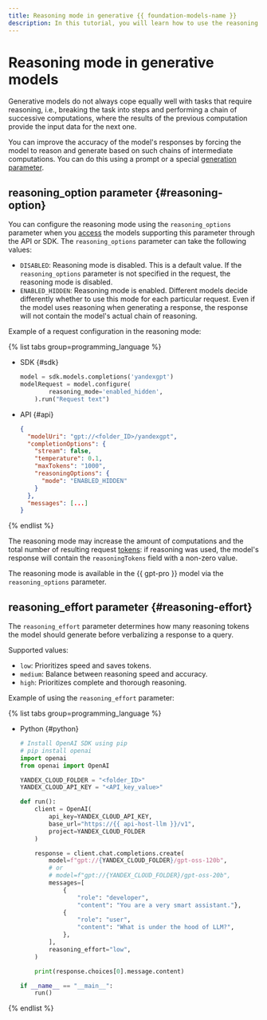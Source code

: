 ```yaml
---
title: Reasoning mode in generative {{ foundation-models-name }}
description: In this tutorial, you will learn how to use the reasoning mode to improve the accuracy of generative models in {{ foundation-models-full-name }}.
---
```


# Reasoning mode in generative models

Generative models do not always cope equally well with tasks that require reasoning, i.e., breaking the task into steps and performing a chain of successive computations, where the results of the previous computation provide the input data for the next one.

You can improve the accuracy of the model's responses by forcing the model to reason and generate based on such chains of intermediate computations. You can do this using a prompt or a special [generation parameter](../../text-generation/api-ref/TextGeneration/completion.md#yandex.cloud.ai.foundation_models.v1.ReasoningOptions).


## reasoning_option parameter {#reasoning-option}

You can configure the reasoning mode using the `reasoning_options` parameter when you [access](./models.md#addressing-models) the models supporting this parameter through the API or SDK. The `reasoning_options` parameter can take the following values:
* `DISABLED`: Reasoning mode is disabled. This is a default value. If the `reasoning_options` parameter is not specified in the request, the reasoning mode is disabled.
* `ENABLED_HIDDEN`: Reasoning mode is enabled. Different models decide differently whether to use this mode for each particular request. Even if the model uses reasoning when generating a response, the response will not contain the model's actual chain of reasoning.

Example of a request configuration in the reasoning mode:

{% list tabs group=programming_language %}

- SDK {#sdk}

  ```python
  model = sdk.models.completions('yandexgpt')
  modelRequest = model.configure(
          reasoning_mode='enabled_hidden',
      ).run("Request text")
  ```

- API {#api}

  ```json
  {
    "modelUri": "gpt://<folder_ID>/yandexgpt",
    "completionOptions": {
      "stream": false,
      "temperature": 0.1,
      "maxTokens": "1000",
      "reasoningOptions": {
        "mode": "ENABLED_HIDDEN"
      }
    },
    "messages": [...]
  }
  ```

{% endlist %}

The reasoning mode may increase the amount of computations and the total number of resulting request [tokens](./tokens.md): if reasoning was used, the model's response will contain the `reasoningTokens` field with a non-zero value.

The reasoning mode is available in the {{ gpt-pro }} model via the `reasoning_options` parameter.


## reasoning_effort parameter {#reasoning-effort}

The `reasoning_effort` parameter determines how many reasoning tokens the model should generate before verbalizing a response to a query.

Supported values:

* `low`: Prioritizes speed and saves tokens.
* `medium`: Balance between reasoning speed and accuracy.
* `high`: Prioritizes complete and thorough reasoning.

Example of using the `reasoning_effort` parameter:

{% list tabs group=programming_language %}

- Python {#python}

  ```python
  # Install OpenAI SDK using pip
  # pip install openai 
  import openai
  from openai import OpenAI

  YANDEX_CLOUD_FOLDER = "<folder_ID>"
  YANDEX_CLOUD_API_KEY = "<API_key_value>"

  def run():
      client = OpenAI(
          api_key=YANDEX_CLOUD_API_KEY,
          base_url="https://{{ api-host-llm }}/v1",
          project=YANDEX_CLOUD_FOLDER
      )

      response = client.chat.completions.create(
          model=f"gpt://{YANDEX_CLOUD_FOLDER}/gpt-oss-120b",
          # or
          # model=f"gpt://{YANDEX_CLOUD_FOLDER}/gpt-oss-20b",
          messages=[
              {
                  "role": "developer",
                  "content": "You are a very smart assistant."},
              {
                  "role": "user",
                  "content": "What is under the hood of LLM?",
              },
          ],
          reasoning_effort="low",
      )

      print(response.choices[0].message.content)

  if __name__ == "__main__":
      run()
  ```

{% endlist %}

